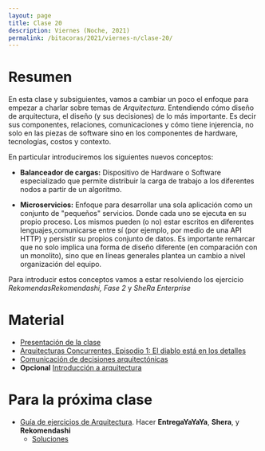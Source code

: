 ```yaml
---
layout: page
title: Clase 20
description: Viernes (Noche, 2021)
permalink: /bitacoras/2021/viernes-n/clase-20/
---
```


# Resumen

En esta clase y subsiguientes, vamos a cambiar un poco el enfoque para empezar a charlar sobre temas de _Arquitectura_. Entendiendo cómo diseño de arquitectura, el diseño (y sus decisiones) de lo más importante. Es decir sus componentes, relaciones, comunicaciones y cómo tiene injerencia, no solo en las piezas de software sino en los componentes de hardware, tecnologías, costos y contexto.

En particular introduciremos los siguientes nuevos conceptos:

- **Balanceador de cargas:** Dispositivo de Hardware o Software especializado que permite distribuir la carga de trabajo a los diferentes nodos a partir de un algoritmo.

- **Microservicios:** Enfoque para desarrollar una sola aplicación como un conjunto de "pequeños" servicios. Donde cada uno se ejecuta en su propio proceso. Los mismos pueden (o no) estar escritos en diferentes lenguajes,comunicarse entre sí (por ejemplo, por medio de una API HTTP) y persistir su propios conjunto de datos.
Es importante remarcar que no solo implica una forma de diseño diferente (en comparación con un monolito), sino que en líneas generales plantea un cambio a nivel organización del equipo.

Para introducir estos conceptos vamos a estar resolviendo los ejercicio *RekomendasRekomendashi, Fase 2* y *SheRa Enterprise*


# Material

- [Presentación de la clase](https://docs.google.com/presentation/d/1dFweT7Jg4CwG2pwUuzsPiopA1p-bkVX9QlwkCySuizU/edit)
- [Arquitecturas Concurrentes, Episodio 1: El diablo está en los detalles](https://medium.com/arquitecturas-concurrentes/arquitecturas-concurrentes-episodio-1-el-diablo-est%C3%A1-en-los-detalles-692766ac669b)
- [Comunicación de decisiones arquitectónicas]({{site.baseurl}}/attachments/ComunicandoDecisionesArquitectonicas.pdf)
- **Opcional** [Introducción a arquitectura](https://docs.google.com/document/d/1XaKMrWPA0jntDK29gtEDRw-CoQgWXfHOmdbmihg4MpE/edit#heading=h.z9jwy1eurzt9)

# Para la próxima clase

- [Guía de ejercicios de Arquitectura](https://docs.google.com/document/d/1snIOX5rNp3kwEkWF3R04-KuujUbMTOz1wanl3Rut0Ts/edit?usp=sharing). Hacer **EntregaYaYaYa**, **Shera**, y **Rekomendashi**
  - [Soluciones](https://drive.google.com/drive/folders/1mI6cDlBqdsmv_tp-BTXqCVhTFplpylN6)
